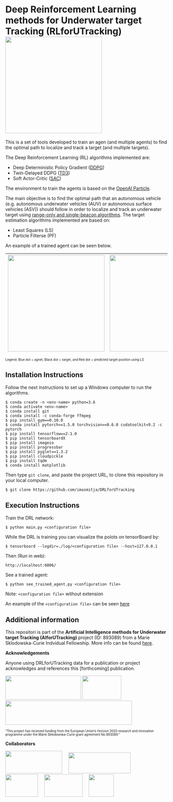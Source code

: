 # Deep Reinforcement Learning methods for Underwater target Tracking (RLforUTracking) <img src="https://github.com/imasmitja/DRL4AUV/blob/main/RLforUTracking_logo.png" width="300" height="300"/>
This is a set of tools developed to train an agen (and multiple agents) to find the optimal path to localize and track a target (and multiple targets).

The Deep Reinforcement Learning (RL) algorithms implemented are:

- Deep Deterministic Policy Gradient ([DDPG](https://spinningup.openai.com/en/latest/algorithms/ddpg.html))
- Twin-Delayed DDPG ([TD3](https://spinningup.openai.com/en/latest/algorithms/td3.html))
- Soft Actor-Critic ([SAC](https://spinningup.openai.com/en/latest/algorithms/sac.html))

The environment to train the agents is based on the [OpenAI Particle](https://github.com/openai/multiagent-particle-envs).

The main objective is to find the optimal path that an autonomous vehicle (e.g. autonomous underwater vehicles (AUV) or autonomous surface vehicles (ASV)) should follow in order to localize and track an underwater target using [range-only and single-beacon algorithms](https://journals.sagepub.com/doi/10.1177/0278364918802351). The target estimation algorithms implemented are based on:

- Least Squares (LS)
- Particle Filterse (PF)

An example of a trained agent can be seen below.

| <img src="https://github.com/imasmitja/DRL4AUV/blob/main/trained_saca.gif" width="300" height="300"/> | <img src="https://github.com/imasmitja/DRL4AUV/blob/main/trained_sacc.gif" width="300" height="300"/> |
| --- | --- |

<sup><sub>Legend: Blue dot = agnet, Black dot = target, and Red dot = predicted target position using LS</sup></sub>

## Installation Instructions
Follow the next instructions to set up a Windows computer to run the algorithms.

```
$ conda create -n <env-name> python=3.6
$ conda activate <env-name>
$ conda install git
$ conda install -c conda-forge ffmpeg
$ pip install gym==0.10.0
$ conda install pytorch==1.5.0 torchvision==0.6.0 cudatoolkit=9.2 -c pytorch
$ pip install tensorflow==2.1.0
$ pip install tensorboardX
$ pip install imageio
$ pip install progressbar
$ pip install pyglet==1.3.2
$ pip install cloudpickle
$ pip install tqdm
$ conda install matplotlib
```

Then type `git clone`, and paste the project URL, to clone this repository in your local computer.

```
$ git clone https://github.com/imasmitja/DRLforUTracking
```

## Execution Instructions
Train the DRL network:

```
$ python main.py <configuration file>
```

While the DRL is training you can visualize the polots on tensorBoard by:

```
$ tensorboard --logdir=./log/<configuration file> --host=127.0.0.1
```

Then (Run in web):

```
http://localhost:6006/
```

See a trained agent:

```
$ python see_trained_agent.py <configuration file>
```

Note: `<configuration file>` without extension

An example of the `<configuration file>` can be seen [here](https://github.com/imasmitja/DRL4AUV/blob/main/test_configuration.txt)
  
## Additional information


This repositori is part of the **Artificial Intelligence methods for Underwater target Tracking (AIforUTracking)** project (ID: 893089) from a Marie Sklodowska-Curie Indvidual Fellowship. More info can be found [here](https://cordis.europa.eu/project/id/893089).

**Acknowledgements** 

Anyone using DRLforUTracking data for a publication or project acknowledges and references this [forthcoming] publication.


<img src="https://github.com/imasmitja/DRLforUTracking/blob/main/logos/mscacolor.png" width="235" height="75"/> <img src="https://github.com/imasmitja/DRLforUTracking/blob/main/logos/euflag.png" width="121" height="75"/> <img src="https://github.com/imasmitja/DRLforUTracking/blob/main/logos/logos_poc_aei_2021.jpg" width="393" height="75"/>

<sub><sup>“This project has received funding from the European Union’s Horizon 2020 research and innovation programme under the Marie Skłodowska-Curie grant agreement No 893089.”</sup></sub>


**Collaborators**

<img src="https://github.com/imasmitja/DRLforUTracking/blob/main/logos/icm.jpg" width="176" height="70"/> &nbsp; &nbsp; <img src="https://github.com/imasmitja/DRLforUTracking/blob/main/logos/mbari.png" width="193" height="65"/> &nbsp; &nbsp; <img src="https://github.com/imasmitja/DRLforUTracking/blob/main/logos/udg.png" width="101" height="70"/> &nbsp; &nbsp; <img src="https://github.com/imasmitja/DRLforUTracking/blob/main/logos/upc.png" width="119" height="70"/> &nbsp; &nbsp; 
<img src="https://github.com/imasmitja/DRLforUTracking/blob/main/logos/bsc.png" width="78" height="70"/>
